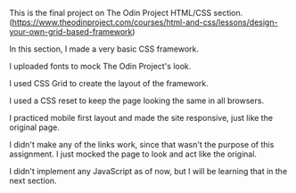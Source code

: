 This is the final project on The Odin Project HTML/CSS section.(https://www.theodinproject.com/courses/html-and-css/lessons/design-your-own-grid-based-framework)

In this section, I made a very basic CSS framework.

I uploaded fonts to mock The Odin Project's look.

I used CSS Grid to create the layout of the framework.

I used a CSS reset to keep the page looking the same in all browsers.

I practiced mobile first layout and made the site responsive, just like the original page.

I didn't make any of the links work, since that wasn't the purpose of this assignment. I just mocked the page to look and act like the original.

I didn't implement any JavaScript as of now, but I will be learning that in the next section.